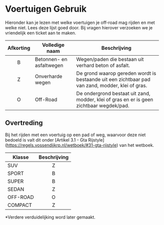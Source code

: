 # Voertuigen Gebruik

Hieronder kan je lezen met welke voertuigen je off-road mag rijden en met welke niet. Lees deze lijst goed door. Bij vragen hierover verzoeken we je vriendelijk een ticket aan te maken.

| Afkorting | Volledige naam | Beschrijving |
|:---:|---|---|
|B| Betonnen- en asfaltwegen | Wegen/paden die bestaan uit verhard beton of asfalt. |
|Z| Onverharde wegen | De grond waarop gereden wordt is bestaande uit een zichtbaar pad van zand, modder, klei of gras. 
|O| Off-Road | De ondergrond bestaat uit zand, modder, klei of gras en er is geen zichtbaar wegdek/pad. |

## Overtreding

Bij het rijden met een voertuig op een pad of weg, waarvoor deze niet bedoeld is valt dit onder [Artikel 3.1 - Gta Rijstyle]
(https://regels.vossendijkrp.nl/wetboek/#31-gta-rijstyle) van het wetboek.

| Klasse | Beschrijving |
|---|:---:|
 | SUV | Z
 | SPORT | B
 | SUPER | B
 | SEDAN | Z
 | OFF-ROAD | O
 | COMPACT | Z
 
*Verdere verduidelijking word later gemaakt.

